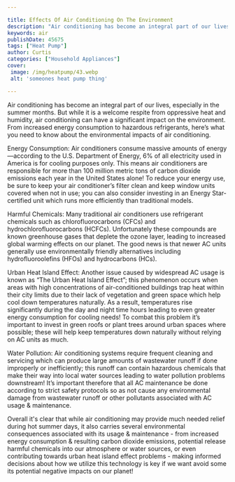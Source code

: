 ```yaml
---

title: Effects Of Air Conditioning On The Environment
description: "Air conditioning has become an integral part of our lives, especially in the summer months. But while it is a welcome respite from...read now to learn more"
keywords: air
publishDate: 45675
tags: ["Heat Pump"]
author: Curtis
categories: ["Household Appliances"]
cover: 
 image: /img/heatpump/43.webp
 alt: 'someones heat pump thing'

---
```


Air conditioning has become an integral part of our lives, especially in the summer months. But while it is a welcome respite from oppressive heat and humidity, air conditioning can have a significant impact on the environment. From increased energy consumption to hazardous refrigerants, here’s what you need to know about the environmental impacts of air conditioning.

Energy Consumption: Air conditioners consume massive amounts of energy—according to the U.S. Department of Energy, 6% of all electricity used in America is for cooling purposes only. This means air conditioners are responsible for more than 100 million metric tons of carbon dioxide emissions each year in the United States alone! To reduce your energy use, be sure to keep your air conditioner’s filter clean and keep window units covered when not in use; you can also consider investing in an Energy Star-certified unit which runs more efficiently than traditional models. 

Harmful Chemicals: Many traditional air conditioners use refrigerant chemicals such as chlorofluorocarbons (CFCs) and hydrochlorofluorocarbons (HCFCs). Unfortunately these compounds are known greenhouse gases that deplete the ozone layer, leading to increased global warming effects on our planet. The good news is that newer AC units generally use environmentally friendly alternatives including hydrofluoroolefins (HFOs) and hydrocarbons (HCs). 

Urban Heat Island Effect: Another issue caused by widespread AC usage is known as “The Urban Heat Island Effect”; this phenomenon occurs when areas with high concentrations of air-conditioned buildings trap heat within their city limits due to their lack of vegetation and green space which help cool down temperatures naturally. As a result, temperatures rise significantly during the day and night time hours leading to even greater energy consumption for cooling needs! To combat this problem it’s important to invest in green roofs or plant trees around urban spaces where possible; these will help keep temperatures down naturally without relying on AC units as much. 

Water Pollution: Air conditioning systems require frequent cleaning and servicing which can produce large amounts of wastewater runoff if done improperly or inefficiently; this runoff can contain hazardous chemicals that make their way into local water sources leading to water pollution problems downstream! It’s important therefore that all AC maintenance be done according to strict safety protocols so as not cause any environmental damage from wastewater runoff or other pollutants associated with AC usage & maintenance. 

Overall it's clear that while air conditioning may provide much needed relief during hot summer days, it also carries several environmental consequences associated with its usage & maintenance - from increased energy consumption & resulting carbon dioxide emissions, potential release harmful chemicals into our atmosphere or water sources, or even contributing towards urban heat island effect problems - making informed decisions about how we utilize this technology is key if we want avoid some its potential negative impacts on our planet!
